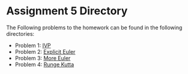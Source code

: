 # Assignment 5 Directory

The Following problems to the homework can be found in the following directories:

* Problem 1: [IVP](https://github.com/Sailanarmo/Math5620/tree/master/Assign5/Logistic)
* Problem 2: [Explicit Euler](https://github.com/Sailanarmo/Math5620/tree/master/Assign5/Euler)
* Problem 3: [More Euler](https://github.com/Sailanarmo/Math5620/tree/master/Assign5/ImplicitEuler)
* Problem 4: [Runge Kutta](https://github.com/Sailanarmo/Math5620/tree/master/Assign5/Runge)
